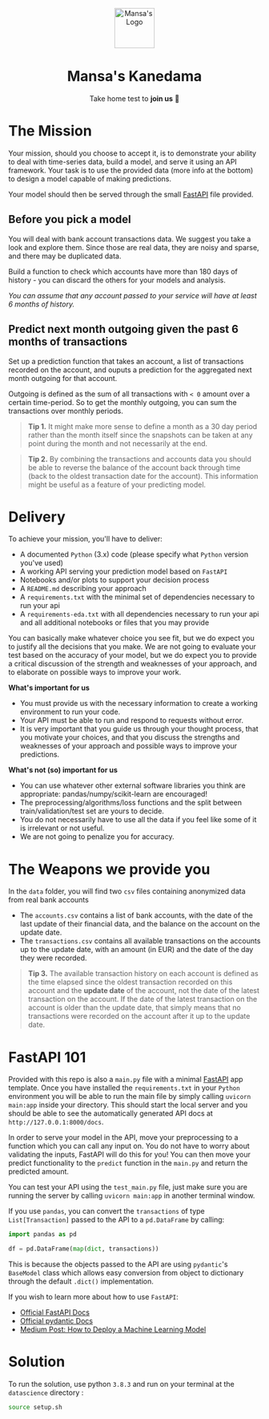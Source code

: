 <p align="center"><a href="https://github.com/MansaGroup/kanedama" target="blank"><img src="../.github/assets/logo.png" width="80" alt="Mansa's Logo" /></a></p>
<h1 align="center">Mansa's Kanedama</h1>
<p align="center">Take home test to <b>join us</b> 💜</p>

# The Mission

Your mission, should you choose to accept it, is to demonstrate your ability to deal with time-series data, build a model, and serve it using an API framework. Your task is to use the provided data  (more info at the bottom) to design a model capable of making predictions.

Your model should then be served through the small [FastAPI](https://fastapi.tiangolo.com/) file provided. 

## Before you pick a model

You will deal with bank account transactions data. We suggest you take a look and explore them. Since those are real data, they are noisy and sparse, and there may be duplicated data.

Build a function to check which accounts have more than 180 days of history - you can discard the others for your models and analysis.

_You can assume that any account passed to your service will have at least 6 months of history._

## Predict next month outgoing given the past 6 months of transactions

Set up a prediction function that takes an account, a list of transactions recorded on the account, and ouputs a prediction for the aggregated next month outgoing for that account.

Outgoing is defined as the sum of all transactions with `< 0` amount over a certain time-period. So to get the monthly outgoing, you can sum the transactions over monthly periods.

> **Tip 1.** It might make more sense to define a month as a 30 day period rather than the month itself since the snapshots can be taken at any point during the month and not necessarily at the end. 

> **Tip 2.** By combining the transactions and accounts data you should be able to reverse the balance of the account back through time (back to the oldest transaction date for the account). This information might be useful as a feature of your predicting model.

# Delivery

To achieve your mission, you'll have to deliver:

- A documented `Python` (3.x) code (please specify what `Python` version you've used)
- A working API serving your prediction model based on `FastAPI`
- Notebooks and/or plots to support your decision process
- A `README.md` describing your approach
- A `requirements.txt` with the minimal set of dependencies necessary to run your api
- A `requirements-eda.txt` with all dependencies necessary to run your api and all additional notebooks or files that you may provide

You can basically make whatever choice you see fit, but we do expect you to justify all the decisions that you make.
We are not going to evaluate your test based on the accuracy of your model, but we do expect you to provide a critical discussion of the strength and weaknesses of your approach, and to elaborate on possible ways to improve your work.

**What's important for us**

- You must provide us with the necessary information to create a working environment to run your code.
- Your API must be able to run and respond to requests without error.
- It is very important that you guide us through your thought process, that you motivate your choices, and that you discuss the strengths and weaknesses of your approach and possible ways to improve your predictions. 

**What's not (so) important for us**

- You can use whatever other external software libraries you think are appropriate: pandas/numpy/scikit-learn are encouraged!
- The preprocessing/algorithms/loss functions and the split between train/validation/test set are yours to decide.
- You do not necessarily have to use all the data if you feel like some of it is irrelevant or not useful. 
- We are not going to penalize you for accuracy.

# The Weapons we provide you

In the `data` folder, you will find two `csv` files containing anonymized data from real bank accounts

- The `accounts.csv` contains a list of bank accounts, with the date of the last update of their financial data, and the balance on the account on the update date.
- The `transactions.csv` contains all available transactions on the accounts up to the update date, with an amount (in EUR) and the date of the day they were recorded.

> **Tip 3.** The available transaction history on each account is defined as the time elapsed since the oldest transaction recorded on this account and the **update date** of the account, not the date of the latest transaction on the account. If the date of the latest transaction on the account is older than the update date, that simply means that no transactions were recorded on the account after it up to the update date.

# FastAPI 101

Provided with this repo is also a `main.py` file with a minimal [FastAPI](https://fastapi.tiangolo.com/) app template. Once you have installed the `requirements.txt` in your `Python` environment you will be able to run the main file by simply calling
`uvicorn main:app` inside your directory. This should start the local server and you should be able to see the automatically generated API docs at `http://127.0.0.1:8000/docs`.

In order to serve your model in the API, move your preprocessing to a function which you can call any input on. You do not have to worry about validating the inputs, FastAPI will do this for you! You can then move your predict functionality to the `predict` function in the `main.py` and return the predicted amount.

You can test your API using the `test_main.py` file, just make sure you are running the server by calling `uvicorn main:app` in another terminal window.

If you use `pandas`, you can convert the `transactions` of type `List[Transaction]` passed to the API to a `pd.DataFrame` by calling:

```python
import pandas as pd

df = pd.DataFrame(map(dict, transactions))
```

This is because the objects passed to the API are using `pydantic`'s `BaseModel` class which allows easy conversion from object to dictionary through the default `.dict()` implementation.

If you wish to learn more about how to use `FastAPI`:

- [Official FastAPI Docs](https://fastapi.tiangolo.com/)
- [Official pydantic Docs](https://pydantic-docs.helpmanual.io/)
- [Medium Post: How to Deploy a Machine Learning Model](https://towardsdatascience.com/how-to-deploy-a-machine-learning-model-dc51200fe8cf)

# Solution

To run the solution, use python `3.8.3` and run on your terminal at the `datascience` directory :
```sh
source setup.sh
```
